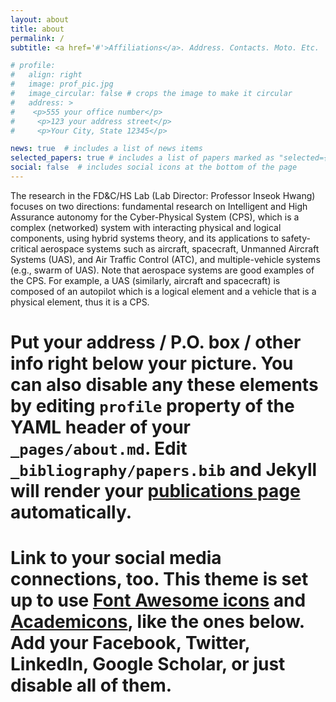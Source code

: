 ```yaml
---
layout: about
title: about
permalink: /
subtitle: <a href='#'>Affiliations</a>. Address. Contacts. Moto. Etc.

# profile:
#   align: right
#   image: prof_pic.jpg
#   image_circular: false # crops the image to make it circular
#   address: >
#    <p>555 your office number</p>
#     <p>123 your address street</p>
#     <p>Your City, State 12345</p>

news: true  # includes a list of news items
selected_papers: true # includes a list of papers marked as "selected={true}"
social: false  # includes social icons at the bottom of the page
---
```


The research in the FD&C/HS Lab (Lab Director: Professor Inseok Hwang) focuses on two directions: fundamental research on Intelligent and High Assurance autonomy for the Cyber-Physical System (CPS), which is a complex (networked) system with interacting physical and logical components, using hybrid systems theory, and its applications to safety-critical aerospace systems such as aircraft, spacecraft, Unmanned Aircraft Systems (UAS), and Air Traffic Control (ATC), and multiple-vehicle systems (e.g., swarm of UAS). Note that aerospace systems are good examples of the CPS. For example, a UAS (similarly, aircraft and spacecraft) is composed of an autopilot which is a logical element and a vehicle that is a physical element, thus it is a CPS.

# Put your address / P.O. box / other info right below your picture. You can also disable any these elements by editing `profile` property of the YAML header of your `_pages/about.md`. Edit `_bibliography/papers.bib` and Jekyll will render your [publications page](/al-folio/publications/) automatically.

# Link to your social media connections, too. This theme is set up to use [Font Awesome icons](http://fortawesome.github.io/Font-Awesome/) and [Academicons](https://jpswalsh.github.io/academicons/), like the ones below. Add your Facebook, Twitter, LinkedIn, Google Scholar, or just disable all of them.
